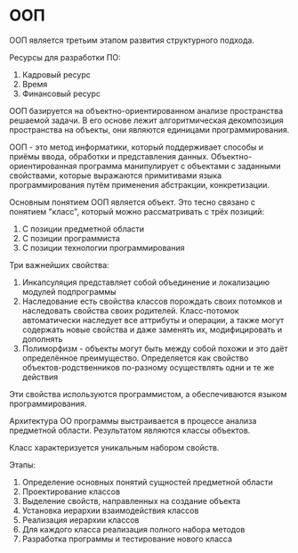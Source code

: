 # ООП

ООП является третьим этапом развития структурного подхода.

Ресурсы для разработки ПО:

 1. Кадровый ресурс
 2. Время
 3. Финансовый ресурс

ООП базируется на объектно-ориентированном анализе пространства решаемой задачи. В его основе лежит алгоритмическая декомпозиция пространства на объекты, они являются единицами программирования.

ООП - это метод информатики, который поддерживает способы и приёмы ввода, обработки и представления данных. Объектно-ориентированная программа манипулирует с объектами с заданными свойствами, которые выражаются
примитивами языка программирования путём применения абстракции, конкретизации.

Основным понятием ООП является объект. Это тесно связано с понятием "класс", который можно рассматривать с трёх позиций:

 1. С позиции предметной области
 2. С позиции программиста
 3. С позиции технологии программирования

Три важнейших свойства:

 1. Инкапсуляция представляет собой объединение и локализацию модулей подпрограммы
 2. Наследование есть свойства классов порождать своих потомков и наследовать свойства своих родителей. Класс-потомок автоматически наследует все аттрибуты и операции, а также могут содержать новые свойства и
даже заменять их, модифицировать и дополнять
 3. Полиморфизм - объекты могут быть между собой похожи и это даёт определённое преимущество. Определяется как свойство объектов-родственников по-разному осуществлять одни и те же действия

Эти свойства используются программистом, а обеспечиваются языком программирования.

Архитектура ОО программы выстраивается в процессе анализа предметной области. Результатом являются классы объектов.

Класс характеризуется уникальным набором свойств.

Этапы:

 1. Определение основных понятий сущностей предметной области
 2. Проектирование классов
 3. Выделение свойств, направленных на создание объекта
 4. Установка иерархии взаимодействия классов
 5. Реализация иерархии классов
 6. Для каждого класса реализация полного набора методов
 7. Разработка программы и тестирование нового класса
